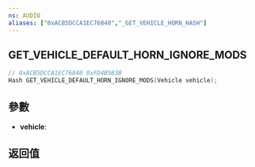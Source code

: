 ```yaml
---
ns: AUDIO
aliases: ["0xACB5DCCA1EC76840","_GET_VEHICLE_HORN_HASH"]
---
```

## GET_VEHICLE_DEFAULT_HORN_IGNORE_MODS

```c
// 0xACB5DCCA1EC76840 0xFD4B5B3B
Hash GET_VEHICLE_DEFAULT_HORN_IGNORE_MODS(Vehicle vehicle);
```

## 參數
* **vehicle**: 

## 返回值
